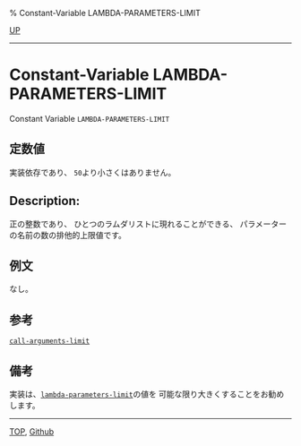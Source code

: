 % Constant-Variable LAMBDA-PARAMETERS-LIMIT

[UP](5.3.html)  

---

# Constant-Variable **LAMBDA-PARAMETERS-LIMIT**


Constant Variable `LAMBDA-PARAMETERS-LIMIT`


## 定数値

実装依存であり、
`50`より小さくはありません。


## Description:

正の整数であり、
ひとつのラムダリストに現れることができる、
パラメーターの名前の数の排他的上限値です。


## 例文

なし。


## 参考

[`call-arguments-limit`](5.3.call-arguments-limit.html)


## 備考

実装は、[`lambda-parameters-limit`](5.3.lambda-parameters-limit.html)の値を
可能な限り大きくすることをお勧めします。


---
[TOP](index.html),  [Github](https://github.com/nptcl/npt-japanese)

